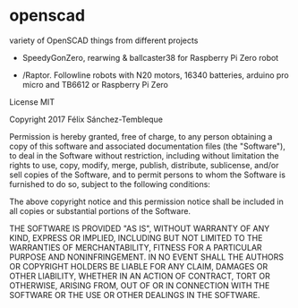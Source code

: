# openscad
variety of OpenSCAD things from different projects

- SpeedyGonZero, rearwing & ballcaster38 for Raspberry Pi Zero robot

- /Raptor. Followline robots with N20 motors, 16340 batteries, arduino pro micro and TB6612 or Raspberry Pi Zero

License MIT

Copyright 2017 Félix Sánchez-Tembleque

Permission is hereby granted, free of charge, to any person obtaining a copy of this software and associated documentation files (the "Software"), to deal in the Software without restriction, including without limitation the rights to use, copy, modify, merge, publish, distribute, sublicense, and/or sell copies of the Software, and to permit persons to whom the Software is furnished to do so, subject to the following conditions:

The above copyright notice and this permission notice shall be included in all copies or substantial portions of the Software.

THE SOFTWARE IS PROVIDED "AS IS", WITHOUT WARRANTY OF ANY KIND, EXPRESS OR IMPLIED, INCLUDING BUT NOT LIMITED TO THE WARRANTIES OF MERCHANTABILITY, FITNESS FOR A PARTICULAR PURPOSE AND NONINFRINGEMENT. IN NO EVENT SHALL THE AUTHORS OR COPYRIGHT HOLDERS BE LIABLE FOR ANY CLAIM, DAMAGES OR OTHER LIABILITY, WHETHER IN AN ACTION OF CONTRACT, TORT OR OTHERWISE, ARISING FROM, OUT OF OR IN CONNECTION WITH THE SOFTWARE OR THE USE OR OTHER DEALINGS IN THE SOFTWARE.
